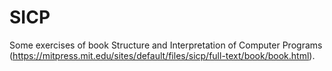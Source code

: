# SICP

Some exercises of book Structure and Interpretation of Computer Programs 
(https://mitpress.mit.edu/sites/default/files/sicp/full-text/book/book.html).


